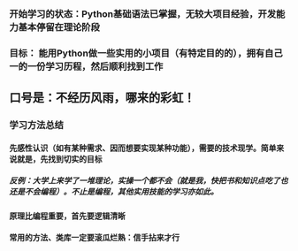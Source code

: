 ### 开始学习的状态：Python基础语法已掌握，无较大项目经验，开发能力基本停留在理论阶段
### 目标： 能用Python做一些实用的小项目（有特定目的的），拥有自己一的一份学习历程，然后顺利找到工作

## 口号是：不经历风雨，哪来的彩虹！

### 学习方法总结
#### 先感性认识（如有某种需求、因而想要实现某种功能），需要的技术现学。简单来说就是，先找到切实的目标
##### 反例：大学上来学了一堆理论，实操一个都不会（就是我，快把书和知识点吃了也还是不会编程）。不止是编程，其他实用技能的学习亦如此。
#### 原理比编程重要，首先要逻辑清晰
#### 常用的方法、类库一定要滚瓜烂熟：信手拈来才行
